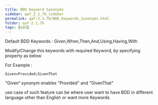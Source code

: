```yaml
---
title: BDD Keyword Synonyms
sidebar: qaf_2_1_7b_sidebar
permalink: qaf-2.1.7b/BDD_Keywords_Synonyms.html
folder: qaf-2.1.7b
tags: [bdd]
---
```


Default BDD Keywords : Given,When,Then,And,Using,Having,With

Modify/Change this keywords with required Keyword, by specifying property as below

For Example :

``` 
Given=Provided;GivenThat
```

"Given“ synonym enables "Provided" and "GivenThat"

use case of such feature can be where user want to have BDD in different language other than English or want more Keywords
